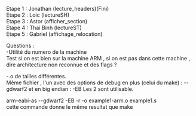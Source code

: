 Etape 1 : Jonathan (lecture_headers)(Fini)  
Etape 2 : Loic (lectureSH)  
Etape 3 : Astor (afficher_section)  
Etape 4 : Thai Binh (lectureST)  
Etape 5 : Gabriel (affichage_relocation)  


Questions :  
-Utilité du numero de la machine  
Test si on est bien sur la machine ARM , si on est pas dans cette machine , dire architecture non reconnue
et des flags ?  

-.o de tailles différentes.  
Même fichier , l'un avec des options de debug en plus (celui du make) : --gdwarf2 et en big endian : -EB
Les 2 sont utilisable.  

arm-eabi-as --gdwarf2  -EB  -r  -o example1-arm.o example1.s  
cette commande donne le même resultat que make
